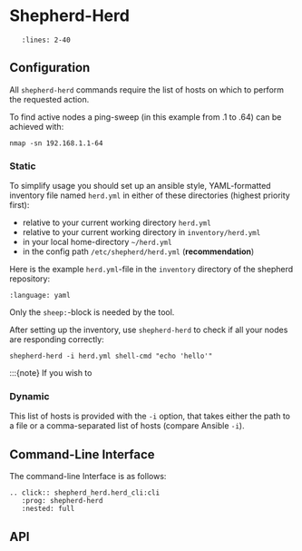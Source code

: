 # Shepherd-Herd

```{literalinclude} ../../software/shepherd-herd/README.md
   :lines: 2-40
```

## Configuration

All `shepherd-herd` commands require the list of hosts on which to perform the requested action.

To find active nodes a ping-sweep (in this example from .1 to .64) can be achieved with:

```Shell
nmap -sn 192.168.1.1-64
```

### Static

To simplify usage you should set up an ansible style, YAML-formatted inventory file named `herd.yml` in either of these directories (highest priority first):

- relative to your current working directory `herd.yml`
- relative to your current working directory in `inventory/herd.yml`
- in your local home-directory `~/herd.yml`
- in the config path `/etc/shepherd/herd.yml` (**recommendation**)

Here is the example `herd.yml`-file in the `inventory` directory of the shepherd repository:

```{literalinclude} ../../inventory/herd.yml
:language: yaml
```

Only the `sheep:`-block is needed by the tool.

After setting up the inventory, use `shepherd-herd` to check if all your nodes are responding correctly:

```Shell
shepherd-herd -i herd.yml shell-cmd "echo 'hello'"
```

:::{note}
If you wish to 


### Dynamic

This list of hosts is provided with the `-i` option, that takes either the path to a file or a comma-separated list of hosts (compare Ansible `-i`).

## Command-Line Interface

The command-line Interface is as follows:

```{eval-rst}
.. click:: shepherd_herd.herd_cli:cli
   :prog: shepherd-herd
   :nested: full
```

## API
